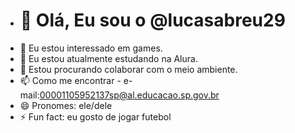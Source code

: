 - # 👋 Olá, Eu sou o @lucasabreu29
- 👀 Eu estou interessado em games.
- 🌱 Eu estou atualmente estudando na Alura.
- 💞️ Estou procurando colaborar com o meio ambiente.
- 📫 Como me encontrar - e-mail:00001105952137sp@al.educacao.sp.gov.br
- 😄 Pronomes: ele/dele
- ⚡ Fun fact: eu gosto de jogar futebol
